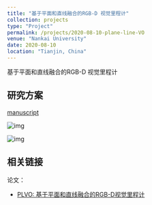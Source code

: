```yaml
---
title: "基于平面和直线融合的RGB-D 视觉里程计"
collection: projects
type: "Project"
permalink: /projects/2020-08-10-plane-line-VO
venue: "Nankai University"
date: 2020-08-10
location: "Tianjin, China"
---
```


基于平面和直线融合的RGB-D 视觉里程计

## 研究方案

<a href="http://sunqinxuan.github.io/files/projects-2020-08-10-plane-line-vo-methodology.pdf">manuscript</a>

![img](https://sunqinxuan.github.io/images/projects-2020-08-10-img1.png)

![img](https://sunqinxuan.github.io/images/projects-2020-08-10-img2.png)

## 相关链接

论文：
- [PLVO: 基于平面和直线融合的RGB-D视觉里程计](https://sunqinxuan.github.io/publication/AAS2023)
